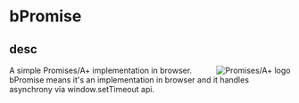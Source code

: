 # bPromise

## desc
<a href="https://promisesaplus.com/">
    <img src="https://promisesaplus.com/assets/logo-small.png" alt="Promises/A+ logo"
         title="Promises/A+ 1.0 compliant" align="right" />
</a>
A simple Promises/A+ implementation in browser. bPromise means it's an implementation in browser and it handles asynchrony via window.setTimeout api.